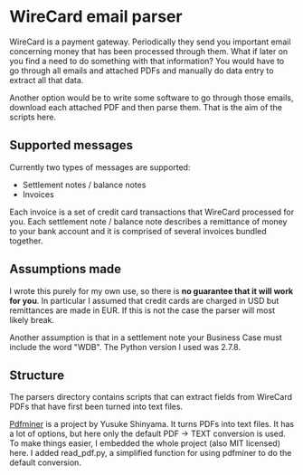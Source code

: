 # WireCard email parser

WireCard is a payment gateway. Periodically they send you important email concerning money that
has been processed through them. What if later on you find a need to do something with that
information? You would have to go through all emails and attached PDFs and manually do
data entry to extract all that data.

Another option would be to write some software to go through those emails, download each
attached PDF and then parse them. That is the aim of the scripts here.

## Supported messages

Currently two types of messages are supported:

* Settlement notes / balance notes
* Invoices

Each invoice is a set of credit card transactions that WireCard processed for you. Each
settlement note / balance note describes a remittance of money to your bank account and
it is comprised of several invoices bundled together.

## Assumptions made

I wrote this purely for my own use, so there is **no guarantee that it will work for you**.
In particular I assumed that credit cards are charged in USD but remittances are made in EUR.
If this is not the case the parser will most likely break.

Another assumption is that in a settlement note your Business Case must include the word "WDB".
The Python version I used was 2.7.8.

## Structure

The parsers directory contains scripts that can extract fields from WireCard PDFs that
have first been turned into text files.

[Pdfminer](http://www.unixuser.org/~euske/python/pdfminer/) is a project by Yusuke Shinyama. It turns PDFs into text files. It has a lot of options, but here only the default PDF -> TEXT conversion is used. To make things easier, I embedded the whole project
(also MIT licensed) here. I added read_pdf.py, a simplified function for using pdfminer to do the default conversion.
